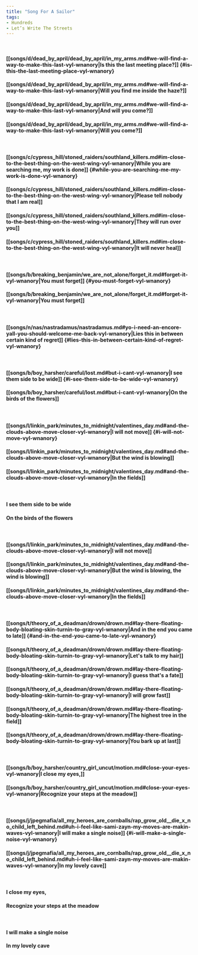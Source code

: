 ```yaml
---
title: "Song For A Sailor"
tags:
- Hundreds
- Let’s Write The Streets
---
```

&nbsp;
#### [[songs/d/dead_by_april/dead_by_april/in_my_arms.md#we-will-find-a-way-to-make-this-last-vyl-wnanory|Is this the last meeting place?]] {#is-this-the-last-meeting-place-vyl-wnanory}
#### [[songs/d/dead_by_april/dead_by_april/in_my_arms.md#we-will-find-a-way-to-make-this-last-vyl-wnanory|Will you find me inside the haze?]]
#### [[songs/d/dead_by_april/dead_by_april/in_my_arms.md#we-will-find-a-way-to-make-this-last-vyl-wnanory|And will you come?]]
#### [[songs/d/dead_by_april/dead_by_april/in_my_arms.md#we-will-find-a-way-to-make-this-last-vyl-wnanory|Will you come?]]
&nbsp;
#### [[songs/c/cypress_hill/stoned_raiders/southland_killers.md#im-close-to-the-best-thing-on-the-west-wing-vyl-wnanory|While you are searching me, my work is done]] {#while-you-are-searching-me-my-work-is-done-vyl-wnanory}
#### [[songs/c/cypress_hill/stoned_raiders/southland_killers.md#im-close-to-the-best-thing-on-the-west-wing-vyl-wnanory|Please tell nobody that I am real]]
#### [[songs/c/cypress_hill/stoned_raiders/southland_killers.md#im-close-to-the-best-thing-on-the-west-wing-vyl-wnanory|They will run over you]]
#### [[songs/c/cypress_hill/stoned_raiders/southland_killers.md#im-close-to-the-best-thing-on-the-west-wing-vyl-wnanory|It will never heal]]
&nbsp;
#### [[songs/b/breaking_benjamin/we_are_not_alone/forget_it.md#forget-it-vyl-wnanory|You must forget]] {#you-must-forget-vyl-wnanory}
#### [[songs/b/breaking_benjamin/we_are_not_alone/forget_it.md#forget-it-vyl-wnanory|You must forget]]
&nbsp;
#### [[songs/n/nas/nastradamus/nastradamus.md#yo-i-need-an-encore-yall-you-should-welcome-me-back-vyl-wnanory|Lies this in between certain kind of regret]] {#lies-this-in-between-certain-kind-of-regret-vyl-wnanory}
&nbsp;
#### [[songs/b/boy_harsher/careful/lost.md#but-i-cant-vyl-wnanory|I see them side to be wide]] {#i-see-them-side-to-be-wide-vyl-wnanory}
#### [[songs/b/boy_harsher/careful/lost.md#but-i-cant-vyl-wnanory|On the birds of the flowers]]
&nbsp;
#### [[songs/l/linkin_park/minutes_to_midnight/valentines_day.md#and-the-clouds-above-move-closer-vyl-wnanory|I will not move]] {#i-will-not-move-vyl-wnanory}
#### [[songs/l/linkin_park/minutes_to_midnight/valentines_day.md#and-the-clouds-above-move-closer-vyl-wnanory|But the wind is blowing]]
#### [[songs/l/linkin_park/minutes_to_midnight/valentines_day.md#and-the-clouds-above-move-closer-vyl-wnanory|In the fields]]
&nbsp;
#### I see them side to be wide
#### On the birds of the flowers
&nbsp;
#### [[songs/l/linkin_park/minutes_to_midnight/valentines_day.md#and-the-clouds-above-move-closer-vyl-wnanory|I will not move]]
#### [[songs/l/linkin_park/minutes_to_midnight/valentines_day.md#and-the-clouds-above-move-closer-vyl-wnanory|But the wind is blowing, the wind is blowing]]
#### [[songs/l/linkin_park/minutes_to_midnight/valentines_day.md#and-the-clouds-above-move-closer-vyl-wnanory|In the fields]]
&nbsp;
#### [[songs/t/theory_of_a_deadman/drown/drown.md#lay-there-floating-body-bloating-skin-turnin-to-gray-vyl-wnanory|And in the end you came to late]] {#and-in-the-end-you-came-to-late-vyl-wnanory}
#### [[songs/t/theory_of_a_deadman/drown/drown.md#lay-there-floating-body-bloating-skin-turnin-to-gray-vyl-wnanory|Let's talk to my hair]]
#### [[songs/t/theory_of_a_deadman/drown/drown.md#lay-there-floating-body-bloating-skin-turnin-to-gray-vyl-wnanory|I guess that's a fate]]
#### [[songs/t/theory_of_a_deadman/drown/drown.md#lay-there-floating-body-bloating-skin-turnin-to-gray-vyl-wnanory|I will grow fast]]
#### [[songs/t/theory_of_a_deadman/drown/drown.md#lay-there-floating-body-bloating-skin-turnin-to-gray-vyl-wnanory|The highest tree in the field]]
#### [[songs/t/theory_of_a_deadman/drown/drown.md#lay-there-floating-body-bloating-skin-turnin-to-gray-vyl-wnanory|You bark up at last]]
&nbsp;
#### [[songs/b/boy_harsher/country_girl_uncut/motion.md#close-your-eyes-vyl-wnanory|I close my eyes,]]
#### [[songs/b/boy_harsher/country_girl_uncut/motion.md#close-your-eyes-vyl-wnanory|Recognize your steps at the meadow]]
&nbsp;
#### [[songs/j/jpegmafia/all_my_heroes_are_cornballs/rap_grow_old__die_x_no_child_left_behind.md#uh-i-feel-like-sami-zayn-my-moves-are-makin-waves-vyl-wnanory|I will make a single noise]] {#i-will-make-a-single-noise-vyl-wnanory}
#### [[songs/j/jpegmafia/all_my_heroes_are_cornballs/rap_grow_old__die_x_no_child_left_behind.md#uh-i-feel-like-sami-zayn-my-moves-are-makin-waves-vyl-wnanory|In my lovely cave]]
&nbsp;
#### I close my eyes,
#### Recognize your steps at the meadow
&nbsp;
#### I will make a single noise
#### In my lovely cave
